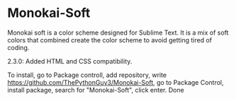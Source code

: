 # Monokai-Soft
Monokai soft is a color scheme designed for Sublime Text. It is a mix of soft colors that combined create the color scheme to avoid getting tired of coding.

2.3.0: Added HTML and CSS compatibility.

To install, go to Package controll, add repository, write https://github.com/ThePythonGuy3/Monokai-Soft, go to Package Control, install package, search for "Monokai-Soft", click enter. Done
